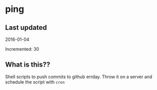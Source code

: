 # ping

## Last updated
2016-01-04

Incremented: 30

## What is this?? 
Shell scripts to push commits to github errday. Throw it on a server and schedule the script with `cron`
